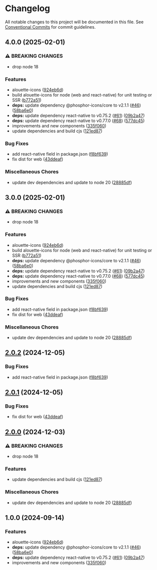# Changelog

All notable changes to this project will be documented in this file.
See [Conventional Commits](https://conventionalcommits.org) for commit guidelines.

## 4.0.0 (2025-02-01)

### ⚠ BREAKING CHANGES

* drop node 18

### Features

* alouette-icons ([924eb6d](https://github.com/christophehurpeau/alouette/commit/924eb6da66cb9689cfc1bb390a810167eb9b5d87))
* build alouette-icons for node (web and react-native) for unit testing or SSR ([b772a51](https://github.com/christophehurpeau/alouette/commit/b772a51c0786c722f748f8d4c212d9225529e509))
* **deps:** update dependency @phosphor-icons/core to v2.1.1 ([#46](https://github.com/christophehurpeau/alouette/issues/46)) ([58ba6e0](https://github.com/christophehurpeau/alouette/commit/58ba6e0473f6a7362d19e21f9f71ca97b81933df))
* **deps:** update dependency react-native to v0.75.2 ([#61](https://github.com/christophehurpeau/alouette/issues/61)) ([09b2a47](https://github.com/christophehurpeau/alouette/commit/09b2a472ba642defe11ef3eee5ef546ff1bf633f))
* **deps:** update dependency react-native to v0.77.0 ([#68](https://github.com/christophehurpeau/alouette/issues/68)) ([577dc45](https://github.com/christophehurpeau/alouette/commit/577dc45287c344164317212198c6453d1bde1a74))
* improvements and new components ([335f060](https://github.com/christophehurpeau/alouette/commit/335f06086a3eae528e8f351ad6bf5b94cdc4c612))
* update dependencies and build cjs ([121ed87](https://github.com/christophehurpeau/alouette/commit/121ed8748bed730826d206160399af2f1eae63fa))

### Bug Fixes

* add react-native field in package.json ([f8bf639](https://github.com/christophehurpeau/alouette/commit/f8bf6390402c9a9c25979899781b7a849d04202d))
* fix dist for web ([43ddeaf](https://github.com/christophehurpeau/alouette/commit/43ddeaf1efc4989d56b248aa91aa667cdb418fa3))

### Miscellaneous Chores

* update dev dependencies and update to node 20 ([28885df](https://github.com/christophehurpeau/alouette/commit/28885dfe4fae18e4159ec3c9fab23a7fc738b6c0))

## 3.0.0 (2025-02-01)

### ⚠ BREAKING CHANGES

* drop node 18

### Features

* alouette-icons ([924eb6d](https://github.com/christophehurpeau/alouette/commit/924eb6da66cb9689cfc1bb390a810167eb9b5d87))
* build alouette-icons for node (web and react-native) for unit testing or SSR ([b772a51](https://github.com/christophehurpeau/alouette/commit/b772a51c0786c722f748f8d4c212d9225529e509))
* **deps:** update dependency @phosphor-icons/core to v2.1.1 ([#46](https://github.com/christophehurpeau/alouette/issues/46)) ([58ba6e0](https://github.com/christophehurpeau/alouette/commit/58ba6e0473f6a7362d19e21f9f71ca97b81933df))
* **deps:** update dependency react-native to v0.75.2 ([#61](https://github.com/christophehurpeau/alouette/issues/61)) ([09b2a47](https://github.com/christophehurpeau/alouette/commit/09b2a472ba642defe11ef3eee5ef546ff1bf633f))
* **deps:** update dependency react-native to v0.77.0 ([#68](https://github.com/christophehurpeau/alouette/issues/68)) ([577dc45](https://github.com/christophehurpeau/alouette/commit/577dc45287c344164317212198c6453d1bde1a74))
* improvements and new components ([335f060](https://github.com/christophehurpeau/alouette/commit/335f06086a3eae528e8f351ad6bf5b94cdc4c612))
* update dependencies and build cjs ([121ed87](https://github.com/christophehurpeau/alouette/commit/121ed8748bed730826d206160399af2f1eae63fa))

### Bug Fixes

* add react-native field in package.json ([f8bf639](https://github.com/christophehurpeau/alouette/commit/f8bf6390402c9a9c25979899781b7a849d04202d))
* fix dist for web ([43ddeaf](https://github.com/christophehurpeau/alouette/commit/43ddeaf1efc4989d56b248aa91aa667cdb418fa3))

### Miscellaneous Chores

* update dev dependencies and update to node 20 ([28885df](https://github.com/christophehurpeau/alouette/commit/28885dfe4fae18e4159ec3c9fab23a7fc738b6c0))

## [2.0.2](https://github.com/christophehurpeau/alouette/compare/alouette-icons@2.0.1...alouette-icons@2.0.2) (2024-12-05)

### Bug Fixes

* add react-native field in package.json ([f8bf639](https://github.com/christophehurpeau/alouette/commit/f8bf6390402c9a9c25979899781b7a849d04202d))

## [2.0.1](https://github.com/christophehurpeau/alouette/compare/alouette-icons@2.0.0...alouette-icons@2.0.1) (2024-12-05)

### Bug Fixes

* fix dist for web ([43ddeaf](https://github.com/christophehurpeau/alouette/commit/43ddeaf1efc4989d56b248aa91aa667cdb418fa3))

## [2.0.0](https://github.com/christophehurpeau/alouette/compare/alouette-icons@1.0.0...alouette-icons@2.0.0) (2024-12-03)

### ⚠ BREAKING CHANGES

* drop node 18

### Features

* update dependencies and build cjs ([121ed87](https://github.com/christophehurpeau/alouette/commit/121ed8748bed730826d206160399af2f1eae63fa))

### Miscellaneous Chores

* update dev dependencies and update to node 20 ([28885df](https://github.com/christophehurpeau/alouette/commit/28885dfe4fae18e4159ec3c9fab23a7fc738b6c0))

## 1.0.0 (2024-09-14)

### Features

* alouette-icons ([924eb6d](https://github.com/christophehurpeau/alouette/commit/924eb6da66cb9689cfc1bb390a810167eb9b5d87))
* **deps:** update dependency @phosphor-icons/core to v2.1.1 ([#46](https://github.com/christophehurpeau/alouette/issues/46)) ([58ba6e0](https://github.com/christophehurpeau/alouette/commit/58ba6e0473f6a7362d19e21f9f71ca97b81933df))
* **deps:** update dependency react-native to v0.75.2 ([#61](https://github.com/christophehurpeau/alouette/issues/61)) ([09b2a47](https://github.com/christophehurpeau/alouette/commit/09b2a472ba642defe11ef3eee5ef546ff1bf633f))
* improvements and new components ([335f060](https://github.com/christophehurpeau/alouette/commit/335f06086a3eae528e8f351ad6bf5b94cdc4c612))

